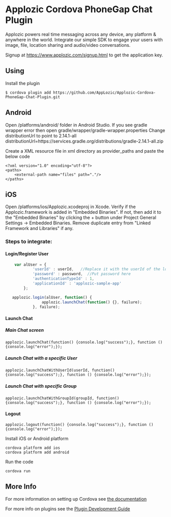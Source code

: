 # Applozic Cordova PhoneGap Chat Plugin

Applozic powers real time messaging across any device, any platform & anywhere in the world. Integrate our simple SDK to engage your users with image, file, location sharing and audio/video conversations.

Signup at https://www.applozic.com/signup.html to get the application key.



## Using
    
Install the plugin

    $ cordova plugin add https://github.com/AppLozic/Applozic-Cordova-PhoneGap-Chat-Plugin.git
    

## Android
Open /platforms/android/ folder in Android Studio.
If you see gradle wrapper error then open gradle/wrapper/gradle-wrapper.properties
Change distributionUrl to point to 2.14.1-all
distributionUrl=https\://services.gradle.org/distributions/gradle-2.14.1-all.zip


Create a XML resource file in xml directory as provider_paths and paste the below code

```
<?xml version="1.0" encoding="utf-8"?>
<paths>
    <external-path name="files" path="."/>
</paths>
```



## iOS

Open /platforms/ios/Applozic.xcodeproj in Xcode.
Verify if the Applozic.framework is added in "Embedded Binaries". If not, then add it to the "Embedded Binaries" by clicking the + button under Project General Settings -> Embedded Binaries.
Remove duplicate entry from "Linked Framework and Libraries" if any.



### Steps to integrate:


#### Login/Register User
```js
    var alUser = {
            'userId' : userId,   //Replace it with the userId of the logged in user
            'password' : password,  //Put password here
            'authenticationTypeId' : 1,
            'applicationId' : 'applozic-sample-app'
        };

   applozic.login(alUser, function() {
        		applozic.launchChat(function() {}, failure);
        	}, failure);
```

#### Launch Chat


##### Main Chat screen

```
applozic.launchChat(function() {console.log("success");}, function () {console.log("error");});
```

##### Launch Chat with a specific User

```
applozic.launchChatWithUserId(userId, function() {console.log("success");}, function () {console.log("error");});
```

##### Launch Chat with specific Group 

```
applozic.launchChatWithGroupId(groupId, function() {console.log("success");}, function () {console.log("error");});
```


#### Logout

```
applozic.logout(function() {console.log("success");}, function () {console.log("error");});
```



Install iOS or Android platform

    cordova platform add ios
    cordova platform add android
    
Run the code

    cordova run 

## More Info

For more information on setting up Cordova see [the documentation](http://cordova.apache.org/docs/en/latest/guide/cli/index.html)

For more info on plugins see the [Plugin Development Guide](http://cordova.apache.org/docs/en/latest/guide/hybrid/plugins/index.html)
